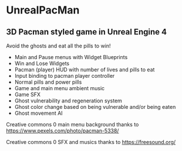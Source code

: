 # UnrealPacMan
## 3D Pacman styled game in Unreal Engine 4

Avoid the ghosts and eat all the pills to win!

- Main and Pause menus with Widget Blueprints
- Win and Lose Widgets
- Pacman (player) HUD with number of lives and pills to eat
- Input binding to pacman player controller
- Normal pills and power pills
- Game and main menu ambient music
- Game SFX
- Ghost vulnerability and regeneration system
- Ghost color change based on being vulnerable and/or being eaten
- Ghost movement AI 


Creative commons 0 main menu background thanks to https://www.pexels.com/photo/pacman-5338/

Creative commons 0 SFX and musics thanks to https://freesound.org/

